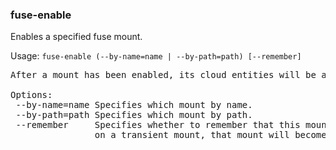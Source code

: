 ### fuse-enable
Enables a specified fuse mount.

Usage: `fuse-enable (--by-name=name | --by-path=path) [--remember]`
<pre>
After a mount has been enabled, its cloud entities will be accessible via the mount's local path.

Options:
 --by-name=name Specifies which mount by name.
 --by-path=path Specifies which mount by path.
 --remember     Specifies whether to remember that this mount is enabled. Note that if this option is specified
                on a transient mount, that mount will become persistent.
</pre>
